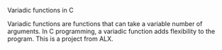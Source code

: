 Variadic functions in C

Variadic functions are functions that can take a variable number of arguments. In C programming, a variadic function adds flexibility to the program. This is a project from ALX.
